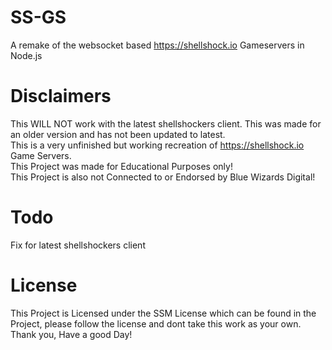 # SS-GS
A remake of the websocket based https://shellshock.io Gameservers in Node.js

# Disclaimers
This WILL NOT work with the latest shellshockers client. This was made for an older version and has not been updated to latest.
<br>
This is a very unfinished but working recreation of https://shellshock.io Game Servers.
<br>
This Project was made for Educational Purposes only! 
<br>
This Project is also not Connected to or Endorsed by Blue Wizards Digital!

# Todo
Fix for latest shellshockers client

# License
This Project is Licensed under the SSM License which can be found in the Project, please follow the license and dont take this work as your own.
<br>
Thank you, Have a good Day!
